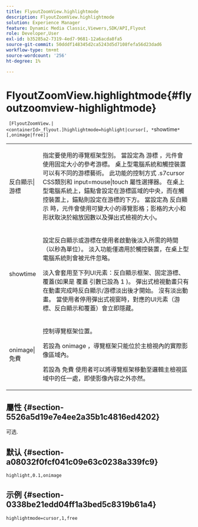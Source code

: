 ```yaml
---
title: FlyoutZoomView.highlightmode
description: FlyoutZoomView.highlightmode
solution: Experience Manager
feature: Dynamic Media Classic,Viewers,SDK/API,Flyout
role: Developer,User
exl-id: b35285a2-7319-4ed7-9681-12a6acda8fa5
source-git-commit: 50dddf148345d2ca5243d5d7108fefa56d23dad6
workflow-type: tm+mt
source-wordcount: '256'
ht-degree: 1%

---
```


# FlyoutZoomView.highlightmode{#flyoutzoomview-highlightmode}

` [FlyoutZoomView.|<containerId>_flyout.]highlightmode=highlight|cursor[, *`showtime`*[,onimage|free]]`

<table id="table_C6F4C663099F40698874731590A22924"> 
 <tbody> 
  <tr> 
   <td colname="col1"> <p> <span class="codeph"> 反白顯示|游標 </span> </p> </td> 
   <td colname="col2"> <p> 指定要使用的導覽框架型別。 當設定為 <span class="codeph"> 游標 </span>，元件會使用固定大小的參考游標。 桌上型電腦系統和觸控裝置可以有不同的游標藝術。 此功能的控制方式 <span class="codeph"> .s7cursor </span> CSS類別和 <span class="codeph"> input=mouse|touch </span> 屬性選擇器。 在桌上型電腦系統上，錨點會設定在游標區域的中央，而在觸控裝置上，錨點則設定在游標的下方。 當設定為 <span class="codeph"> 反白顯示 </span>時，元件會使用可變大小的導覽影格；影格的大小和形狀取決於縮放因數以及彈出式檢視的大小。 </p> </td> 
  </tr> 
  <tr> 
   <td colname="col1"> <p> <span class="codeph"> <span class="varname"> showtime </span> </span> </p> </td> 
   <td colname="col2"> <p> 設定反白顯示或游標在使用者啟動後淡入所需的時間（以秒為單位）。 淡入功能僅適用於觸控裝置，在桌上型電腦系統則會被元件忽略。 </p> <p>淡入會套用至下列UI元素：反白顯示框架、固定游標、覆蓋(如果是 <span class="codeph"> 覆蓋 </span> 引數已設為 <span class="codeph"> 1 </span>)。 彈出式檢視動畫只有在動畫完成時反白顯示/游標淡出後才開始。 沒有淡出動畫。 當使用者停用彈出式視窗時，對應的UI元素（游標、反白顯示和覆蓋）會立即隱藏。 </p> </td> 
  </tr> 
  <tr> 
   <td colname="col1"> <p> <span class="codeph"> onimage|免費 </span> </p> </td> 
   <td colname="col2"> <p> 控制導覽框架位置。 </p> <p>若設為 <span class="codeph"> onimage </span>，導覽框架只能位於主檢視內的實際影像區域內。 </p> <p>若設為 <span class="codeph"> 免費 </span> 使用者可以將導覽框架移動至邏輯主檢視區域中的任一處，即使影像內容之外亦然。 </p> </td> 
  </tr> 
 </tbody> 
</table>

## 屬性 {#section-5526a5d19e7e4ee2a35b1c4816ed4202}

可选.

## 默认 {#section-a08032f0fcf041c09e63c0238a339fc9}

`highlight,0.1,onimage`

## 示例 {#section-0338be21edd04ff1a3bed5c8319b61a4}

`highlightmode=cursor,1,free`
